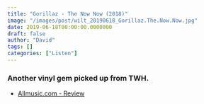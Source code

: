 ```yaml
---
title: "Gorillaz - The Now Now (2018)"
image: "/images/post/wilt_20190618_Gorillaz.The.Now.Now.jpg"
date: 2019-06-18T00:00:00.0000000
draft: false
author: "David"
tags: []
categories: ["Listen"]
---
```

### Another vinyl gem picked up from TWH. 

-  [Allmusic.com - Review](https://www.allmusic.com/album/the-now-now-mw0003183127)